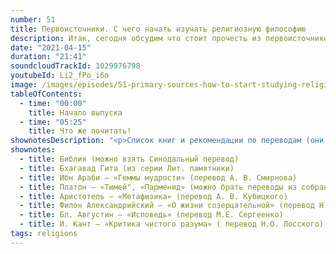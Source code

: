 ```yaml
---
number: 51
title: Первоисточники. С чего начать изучать религиозную философию
description: Итак, сегодня обсудим что стоит прочесть из первоисточников, если вы интересуетесь религиозной философией и не знаете с чего начать.
date: "2021-04-15"
duration: "21:41"
soundcloudTrackId: 1029976798
youtubeId: Li2_fPo_i6o
image: /images/episodes/51-primary-sources-how-to-start-studying-religious-philosophy.jpg
tableOfContents:
  - time: "00:00"
    title: Начало выпуска
  - time: "05:25"
    title: Что же почитать!
shownotesDescription: "<p>Список книг и рекомендации по переводам (они для примера, все переводили на русский неоднократно):</p>"
shownotes:
  - title: Библия (можно взять Синодальный перевод)
  - title: Бхагавад Гита (из серии Лит. памятники)
  - title: Ибн Араби – «Геммы мудрости» (перевод А. В. Смирнова)
  - title: Платон – «Тимей", «Парменид» (можно брать переводы из собрания сочинений издательства Мысль)
  - title: Аристотель – «Метафизика» (перевод А. В. Кубицкого)
  - title: Филон Александрийский – «О жизни созерцательной» (перевод Н.П. Смирнова), «Толкование Ветхого Завета» (перевод А. В. Вдовиченко)
  - title: Бл. Августин – «Исповедь» (перевод М.Е. Сергеенко)
  - title: И. Кант – «Критика чистого разума» ( перевод Н.О. Лосского)
tags: religions
---
```

